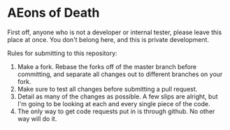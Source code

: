 AEons of Death
====

First off, anyone who is not a developer or internal tester, please leave this place at once. You don't belong here, and this is private development.

Rules for submitting to this repository:
1. Make a fork. Rebase the forks off of the master branch before committing, and separate all changes out to different branches on your fork.
2. Make sure to test all changes before submitting a pull request.
3. Detail as many of the changes as possible. A few slips are alright, but I'm going to be looking at each and every single piece of the code.
4. The only way to get code requests put in is through github. No other way will do it.
